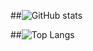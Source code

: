 ##![GitHub stats](https://github-readme-stats.vercel.app/api?username=RicardinhoFilho&show_icons=true&theme=tokyonight)

##![Top Langs](https://github-readme-stats.vercel.app/api/top-langs/?username=RicardinhoFilho&theme=tokyonight)
